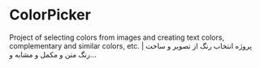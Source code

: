 # ColorPicker
Project of selecting colors from images and creating text colors, complementary and similar colors, etc. | پروژه انتخاب رنگ از تصویر و ساخت رنگ متن و مکمل و مشابه و...
